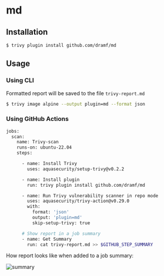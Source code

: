 # md

## Installation

```sh
$ trivy plugin install github.com/dramf/md
```

## Usage
### Using CLI
Formatted report will be saved to the file `trivy-report.md`
```sh
$ trivy image alpine --output plugin=md --format json
```
### Using GitHub Actions
```sh
jobs:
  scan:
    name: Trivy-scan
    runs-on: ubuntu-22.04
    steps:

      - name: Install Trivy
        uses: aquasecurity/setup-trivy@v0.2.2

      - name: Install plugin
        run: trivy plugin install github.com/dramf/md

      - name: Run Trivy vulnerability scanner in repo mode
        uses: aquasecurity/trivy-action@v0.29.0
        with:
          format: 'json'
          output: 'plugin=md'
          skip-setup-trivy: true

      # Show report in a job summary
      - name: Get Summary
        run: cat trivy-report.md >> $GITHUB_STEP_SUMMARY
```

How report looks like when added to a job summary:

![summary](https://github.com/user-attachments/assets/a7d52e53-0e97-4c61-b6c8-8884fbabd010)
